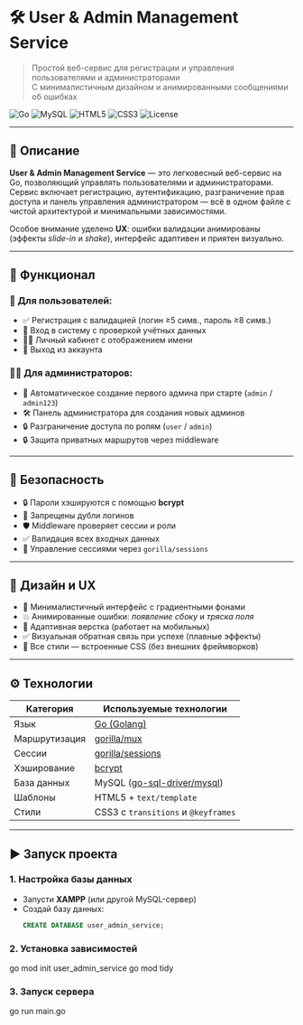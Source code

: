 # 🛠️ User & Admin Management Service

> Простой веб-сервис для регистрации и управления пользователями и администраторами  
> С минималистичным дизайном и анимированными сообщениями об ошибках

![Go](https://img.shields.io/badge/Go-1.21+-00ADD8?logo=go&logoColor=white)
![MySQL](https://img.shields.io/badge/MySQL-8.0+-4479A1?logo=mysql&logoColor=white)
![HTML5](https://img.shields.io/badge/HTML5-E34F26?logo=html5&logoColor=white)
![CSS3](https://img.shields.io/badge/CSS3-1572B6?logo=css3&logoColor=white)
![License](https://img.shields.io/badge/License-MIT-green.svg)

---

## 📝 Описание

**User & Admin Management Service** — это легковесный веб-сервис на Go, позволяющий управлять пользователями и администраторами.  
Сервис включает регистрацию, аутентификацию, разграничение прав доступа и панель управления администратором — всё в одном файле с чистой архитектурой и минимальными зависимостями.

Особое внимание уделено **UX**: ошибки валидации анимированы (эффекты *slide-in* и *shake*), интерфейс адаптивен и приятен визуально.

---

## 🚀 Функционал

### 👤 Для пользователей:
- ✅ Регистрация с валидацией (логин ≥5 симв., пароль ≥8 симв.)
- 🔐 Вход в систему с проверкой учётных данных
- 🧑‍💻 Личный кабинет с отображением имени
- 🚪 Выход из аккаунта

### 👨‍💼 Для администраторов:
- 🔐 Автоматическое создание первого админа при старте (`admin` / `admin123`)
- 🛠 Панель администратора для создания новых админов
- 🔒 Разграничение доступа по ролям (`user` / `admin`)
- 🔒 Защита приватных маршрутов через middleware

---

## 🔐 Безопасность

- 🔒 Пароли хэшируются с помощью **bcrypt**
- 🚫 Запрещены дубли логинов
- 🛡 Middleware проверяет сессии и роли
- ✅ Валидация всех входных данных
- 🔄 Управление сессиями через `gorilla/sessions`

---

## 🎨 Дизайн и UX

- 🎯 Минималистичный интерфейс с градиентными фонами
- 💥 Анимированные ошибки: *появление сбоку* и *тряска поля*
- 📱 Адаптивная верстка (работает на мобильных)
- ✅ Визуальная обратная связь при успехе (плавные эффекты)
- 💅 Все стили — встроенные CSS (без внешних фреймворков)

---

## ⚙️ Технологии

| Категория         | Используемые технологии |
|------------------|------------------------|
| Язык             | [Go (Golang)](https://golang.org) |
| Маршрутизация    | [gorilla/mux](https://github.com/gorilla/mux) |
| Сессии           | [gorilla/sessions](https://github.com/gorilla/sessions) |
| Хэширование      | [bcrypt](https://pkg.go.dev/golang.org/x/crypto/bcrypt) |
| База данных      | MySQL ([go-sql-driver/mysql](https://github.com/go-sql-driver/mysql)) |
| Шаблоны          | HTML5 + `text/template` |
| Стили            | CSS3 с `transitions` и `@keyframes` |

---

## ▶️ Запуск проекта

### 1. Настройка базы данных
- Запусти **XAMPP** (или другой MySQL-сервер)
- Создай базу данных:
  ```sql
  CREATE DATABASE user_admin_service;
### 2. Установка зависимостей
  go mod init user_admin_service
  go mod tidy
### 3. Запуск сервера
  go run main.go
